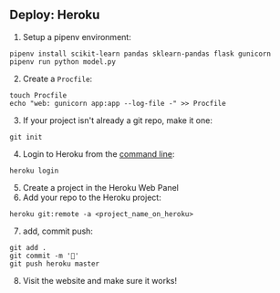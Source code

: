 ## Deploy: Heroku

1. Setup a pipenv environment:

```
pipenv install scikit-learn pandas sklearn-pandas flask gunicorn
pipenv run python model.py
```

2. Create a `Procfile`:

```
touch Procfile
echo "web: gunicorn app:app --log-file -" >> Procfile
```

3. If your project isn't already a git repo, make it one:

```
git init
```

4. Login to Heroku from the [command line](https://devcenter.heroku.com/articles/heroku-cli):

```
heroku login
```

5. Create a project in the Heroku Web Panel
6. Add your repo to the Heroku project:

```
heroku git:remote -a <project_name_on_heroku>
```

7. add, commit push:

```
git add .
git commit -m '🚀'
git push heroku master
```

8. Visit the website and make sure it works!
